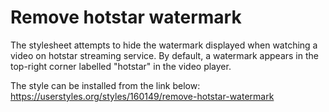 # Remove hotstar watermark

The stylesheet attempts to hide the watermark displayed when watching a video on
hotstar streaming service. By default, a watermark appears in the top-right
corner labelled "hotstar" in the video player.

The style can be installed from the link below:
<https://userstyles.org/styles/160149/remove-hotstar-watermark>
